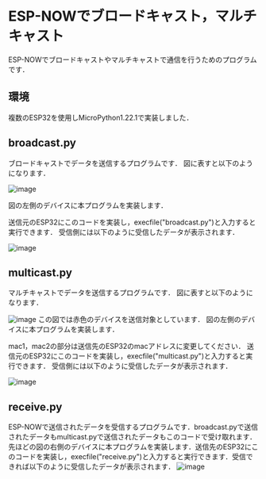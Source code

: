 # ESP-NOWでブロードキャスト，マルチキャスト

ESP-NOWでブロードキャストやマルチキャストで通信を行うためのプログラムです．

## 環境
複数のESP32を使用しMicroPython1.22.1で実装しました．

## broadcast.py
ブロードキャストでデータを送信するプログラムです．
図に表すと以下のようになります．

![image](https://github.com/user-attachments/assets/030904a5-3bd3-4bb5-8ccc-7ca37bac8f4e)

図の左側のデバイスに本プログラムを実装します．

送信元のESP32にこのコードを実装し，execfile("broadcast.py")と入力すると実行できます．
受信側には以下のように受信したデータが表示されます．

![image](https://github.com/user-attachments/assets/aa06028a-5fb9-498a-90ad-4b91cbf6f77c)

## multicast.py

マルチキャストでデータを送信するプログラムです．
図に表すと以下のようになります．

![image](https://github.com/user-attachments/assets/3cb6a85f-15a0-4b42-bfb8-b4d596fb4522)
この図では赤色のデバイスを送信対象としています．
図の左側のデバイスに本プログラムを実装します．

mac1，mac2の部分は送信先のESP32のmacアドレスに変更してください．
送信元のESP32にこのコードを実装し，execfile("multicast.py")と入力すると実行できます．
受信側には以下のように受信したデータが表示されます．

![image](https://github.com/user-attachments/assets/aa06028a-5fb9-498a-90ad-4b91cbf6f77c)

## receive.py

ESP-NOWで送信されたデータを受信するプログラムです．broadcast.pyで送信されたデータもmulticast.pyで送信されたデータもこのコードで受け取れます．先ほどの図の右側のデバイスに本プログラムを実装します．送信先のESP32にこのコードを実装し，execfile("receive.py")と入力すると実行できます．受信できれば以下のように受信したデータが表示されます．
![image](https://github.com/user-attachments/assets/aa06028a-5fb9-498a-90ad-4b91cbf6f77c)
